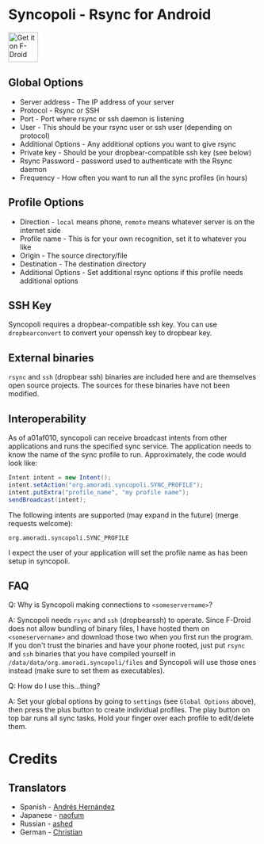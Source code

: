 Syncopoli - Rsync for Android
=============================

[<img src="https://f-droid.org/badge/get-it-on.png" alt="Get it on F-Droid" height="60">](https://f-droid.org/app/org.amoradi.syncopoli)

Global Options
--------------
* Server address - The IP address of your server
* Protocol - Rsync or SSH
* Port - Port where rsync or ssh daemon is listening
* User - This should be your rsync user or ssh user (depending on protocol)
* Additional Options - Any additional options you want to give rsync
* Private key - Should be your dropbear-compatible ssh key (see below)
* Rsync Password - password used to authenticate with the Rsync daemon
* Frequency - How often you want to run all the sync profiles (in hours)

Profile Options
---------------
* Direction - `local` means phone, `remote` means whatever server is on the internet side
* Profile name - This is for your own recognition, set it to whatever you like
* Origin - The source directory/file
* Destination - The destination directory
* Additional Options - Set additional rsync options if this profile needs additional options

SSH Key
-------
Syncopoli requires a dropbear-compatible ssh key. You can use `dropbearconvert` to convert your openssh key to dropbear key.

External binaries
-----------------
`rsync` and `ssh` (dropbear ssh) binaries are included here and are themselves open source projects. The sources for these binaries have not been modified.

Interoperability
----------------
As of a01af010, syncopoli can receive broadcast intents from other applications and runs the specified sync service. The application needs to know the name of the sync profile to run. Approximately, the code would look like:

```java
Intent intent = new Intent();
intent.setAction("org.amoradi.syncopoli.SYNC_PROFILE");
intent.putExtra("profile_name", "my profile name");
sendBroadcast(intent);
```

The following intents are supported (may expand in the future) (merge requests welcome):

```
org.amoradi.syncopoli.SYNC_PROFILE
```

I expect the user of your application will set the profile name as has been setup in syncopoli.

FAQ
---

Q: Why is Syncopoli making connections to `<someservername>`?

A: Syncopoli needs `rsync` and `ssh` (dropbearssh) to operate. Since F-Droid does not allow bundling of binary files, I have hosted them on `<someservername>` and download those two when you first run the program. If you don't trust the binaries and have your phone rooted, just put `rsync` and `ssh` binaries that you have compiled yourself in `/data/data/org.amoradi.syncopoli/files` and Syncopoli will use those ones instead (make sure to set them as executables).

Q: How do I use this...thing?

A: Set your global options by going to `settings` (see `Global Options` above), then press the plus button to create individual profiles. The play button on top bar runs all sync tasks. Hold your finger over each profile to edit/delete them.

Credits
=======

Translators
-----------
* Spanish - [Andrés Hernández](https://gitlab.com/u/auroszx)
* Japanese - [naofum](https://gitlab.com/u/naofumi)
* Russian - [ashed](https://gitlab.com/u/ashed)
* German - [Christian](https://gitlab.com/u/epinez)
